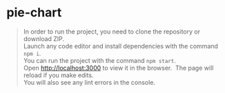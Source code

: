 # pie-chart

> In order to run the project, you need to clone the repository or download
> ZIP.<br/> Launch any code editor and install dependencies with the command
> `npm i`.<br/> You can run the project with the command `npm start`.<br/> Open
> [http://localhost:3000](http://localhost:3000) to view it in the browser. ​
> The page will reload if you make edits.<br/> You will also see any lint errors
> in the console.
